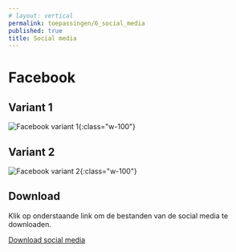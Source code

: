 ```yaml
---
# layout: vertical
permalink: toepassingen/6_social_media
published: true
title: Social media
---
```


# Facebook

## Variant 1

![Facebook variant 1](../images/aliriosolutions/toepassingen_socialmedia1.png){:class="w-100"}

## Variant 2

![Facebook variant 2](../images/aliriosolutions/toepassingen_socialmedia2.png){:class="w-100"}

## Download

Klik op onderstaande link om de bestanden van de social media te downloaden.

<a href="https://studentarteveldehsbe-my.sharepoint.com/:f:/g/personal/barbcour_student_arteveldehs_be/ErIiLa6fdbRMpaQ5Y-xhMHgBhg2wh6nj9j7JRCBn3tpYeQ?e=z7dCMI">Download social media</a>
